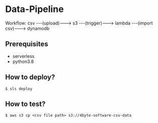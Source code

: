 # Data-Pipeline

Workflow: csv ---(upload)---> s3 ---(trigger)---> lambda ---(import csv)---> dynamodb

## Prerequisites
- serverless
- python3.8

## How to deploy?
```
$ sls deploy
```

## How to test?
```
$ aws s3 cp <csv file path> s3://4byte-software-csv-data
```
